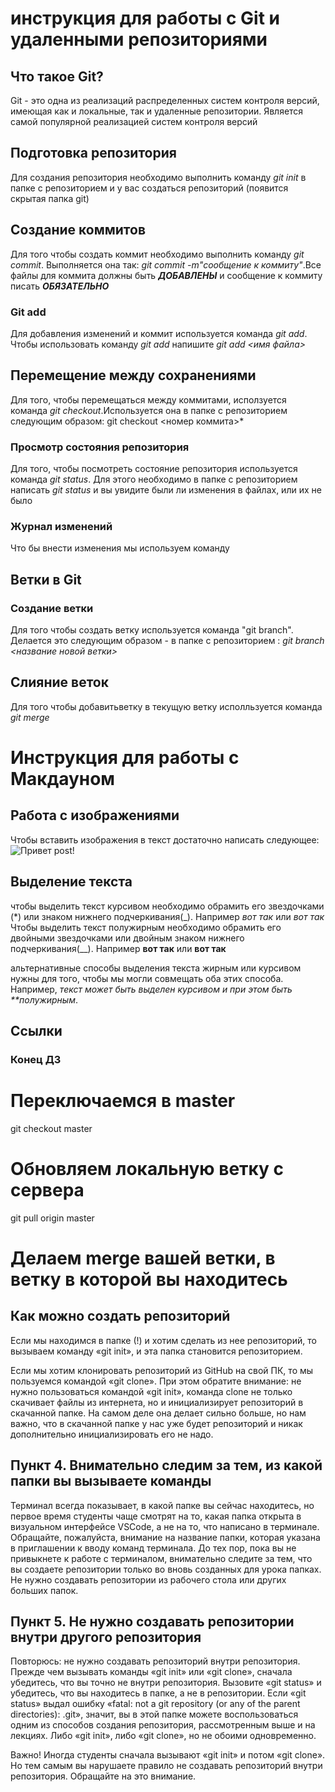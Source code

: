 #  инструкция для работы с Git  и удаленными репозиториями


## Что такое Git?
Git - это одна из реализаций распределенных систем контроля версий, имеющая как и локальные, так и удаленные репозитории. Является самой популярной реализацией систем контроля версий 


## Подготовка репозитория
Для создания репозитория необходимо выполнить команду *git init* в папке  с репозиторием и у вас создаться  репозиторий (появится скрытая папка git)

## Создание коммитов
Для того чтобы создать коммит необходимо выполнить команду *git commit*. Выполняется она так: *git commit -m"сообщение к коммиту"*.Все файлы для коммита должны быть ***ДОБАВЛЕНЫ*** и сообщение к коммиту писать ***ОБЯЗАТЕЛЬНО***

### Git add
Для добавления  изменений и коммит используется  команда *git add*. Чтобы использовать команду *git add*  напишите *git add <имя файла>*

## Перемещение между  сохранениями
Для того, чтобы перемещаться между коммитами, исползуется команда  *git checkout*.Используется она в папке с репозиторием следующим образом: git checkout <номер коммита>*

### Просмотр состояния репозитория
Для того, чтобы посмотреть  состояние  репозитория  используется команда *git status*. Для этого  необходимо в папке с репозиторием  написать *git status*   и вы увидите были ли  изменения в файлах, или их не было

### Журнал изменений
Что бы внести изменения мы используем команду 

## Ветки в Git

### Создание ветки
Для того чтобы создать ветку используется команда "git branch". Делается это 
следующим образом - в папке  с репозиторием : *git branch <название новой ветки>*

## Слияние веток
Для того чтобы добавитьветку в текущую ветку исполльзуется команда *git merge <name branch>*

# Инструкция для работы с Макдауном

## Работа с изображениями
Чтобы вставить изображения в текст достаточно  написать следующее:![Привет post!](post_5c606e629f934.jpg) 

## Выделение текста
чтобы выделить текст курсивом необходимо обрамить его звездочками (*) или знаком нижнего подчеркивания(_). Например *вот так* или  _вот так_
Чтобы выделить текст полужирным необходимо обрамить его двойными звездочками или двойным знаком нижнего подчеркивания(__). Например **вот так** или __вот так__

альтернативные  способы  выделения текста  жирным или курсивом нужны для того, чтобы мы могли совмещать  оба  этих способа. Например, _текст может быть выделен  курсивом и при этом быть **полужирным_.

## Ссылки

### Конец ДЗ
# Переключаемся в master
git checkout master
# Обновляем локальную ветку с сервера
git pull origin master

# Делаем merge вашей ветки, в ветку в которой вы находитесь

## Как можно создать репозиторий

Если мы находимся в папке (!) и хотим сделать из нее репозиторий, то вызываем команду «git init», и эта папка становится репозиторием.

Если мы хотим клонировать репозиторий из GitHub на свой ПК, то мы пользуемся командой «git clone». При этом обратите внимание: не нужно пользоваться командой «git init», команда clone не только скачивает файлы из интернета, но и инициализирует репозиторий в скачанной папке. На самом деле она делает сильно больше, но нам важно, что в скачанной папке у нас уже будет репозиторий и никак дополнительно инициализировать его не надо.

## Пункт 4. Внимательно следим за тем, из какой папки вы вызываете команды

Терминал всегда показывает, в какой папке вы сейчас находитесь, но первое время студенты чаще смотрят на то, какая папка открыта в визуальном интерфейсе VSCode, а не на то, что написано в терминале. Обращайте, пожалуйста, внимание на название папки, которая указана в приглашении к вводу команд терминала. До тех пор, пока вы не привыкнете к работе с терминалом, внимательно следите за тем, что вы создаете репозитории только во вновь созданных для урока папках. Не нужно создавать репозитории из рабочего стола или других больших папок.


## Пункт 5. Не нужно создавать репозитории внутри другого репозитория

Повторюсь: не нужно создавать репозиторий внутри репозитория. Прежде чем вызывать команды «git init» или «git clone», сначала убедитесь, что вы точно не внутри репозитория. Вызовите «git status» и убедитесь, что вы находитесь в папке, а не в репозитории. Если «git status» выдал ошибку «fatal: not a git repository (or any of the parent directories): .git», значит, вы в этой папке можете воспользоваться одним из способов создания репозитория, рассмотренным выше и на лекциях. Либо «git init», либо «git clone», но не обоими одновременно. 

Важно! Иногда студенты сначала вызывают «git init» и потом «git clone». Но тем самым вы нарушаете правило не создавать репозиторий внутри репозитория. Обращайте на это внимание.
